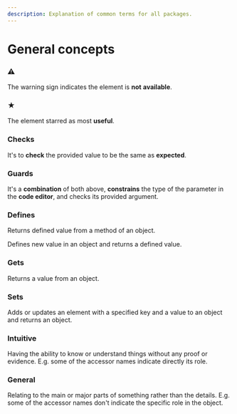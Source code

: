 ```yaml
---
description: Explanation of common terms for all packages.
---
```


# General concepts

### ⚠

The warning sign indicates the element is **not** **available**.

### ★

The element starred as most **useful**.

### **Checks**

It's to **check** the provided value to be the same as **expected**.

### **Guards**

It's a **combination** of both above, **constrains** the type of the parameter in the **code editor**, and checks its provided argument.

### **Defines**

Returns defined value from a method of an object.

Defines new value in an object and returns a defined value.

### **Gets**

Returns a value from an object.

### **Sets**

Adds or updates an element with a specified key and a value to an object and returns an object.

### Intuitive

Having the ability to know or understand things without any proof or evidence. E.g. some of the accessor names indicate directly its role.

### General

Relating to the main or major parts of something rather than the details. E.g. some of the accessor names don't indicate the specific role in the object.
